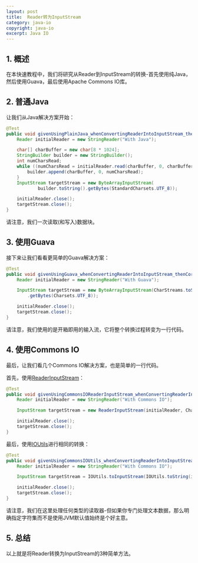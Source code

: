 ```yaml
---
layout: post
title:  Reader转为InputStream
category: java-io
copyright: java-io
excerpt: Java IO
---
```


## 1. 概述

在本快速教程中，我们将研究从Reader到InputStream的转换-首先使用纯Java，然后使用Guava，最后使用Apache Commons IO库。

## 2. 普通Java

让我们从Java解决方案开始：

```java
@Test
public void givenUsingPlainJava_whenConvertingReaderIntoInputStream_thenCorrect() throws IOException {
    Reader initialReader = new StringReader("With Java");

    char[] charBuffer = new char[8 * 1024];
    StringBuilder builder = new StringBuilder();
    int numCharsRead;
    while ((numCharsRead = initialReader.read(charBuffer, 0, charBuffer.length)) != -1) {
        builder.append(charBuffer, 0, numCharsRead);
    }
    InputStream targetStream = new ByteArrayInputStream(
            builder.toString().getBytes(StandardCharsets.UTF_8));

    initialReader.close();
    targetStream.close();
}
```

请注意，我们一次读取(和写入)数据块。

## 3. 使用Guava

接下来让我们看看更简单的Guava解决方案：

```java
@Test
public void givenUsingGuava_whenConvertingReaderIntoInputStream_thenCorrect() throws IOException {
    Reader initialReader = new StringReader("With Guava");

    InputStream targetStream = new ByteArrayInputStream(CharStreams.toString(initialReader)
        .getBytes(Charsets.UTF_8));

    initialReader.close();
    targetStream.close();
}
```

请注意，我们使用的是开箱即用的输入流，它将整个转换过程转变为一行代码。

## 4. 使用Commons IO

最后，让我们看几个Commons IO解决方案，也是简单的一行代码。

首先，使用[ReaderInputStream](https://commons.apache.org/proper/commons-io/apidocs/org/apache/commons/io/input/ReaderInputStream.html)：

```java
@Test
public void givenUsingCommonsIOReaderInputStream_whenConvertingReaderIntoInputStream() throws IOException {
    Reader initialReader = new StringReader("With Commons IO");

    InputStream targetStream = new ReaderInputStream(initialReader, Charsets.UTF_8);

    initialReader.close();
    targetStream.close();
}
```

最后，使用[IOUtils](https://commons.apache.org/proper/commons-io/apidocs/org/apache/commons/io/IOUtils.html#toString-java.io.Reader-)进行相同的转换：

```java
@Test
public void givenUsingCommonsIOUtils_whenConvertingReaderIntoInputStream() throws IOException {
    Reader initialReader = new StringReader("With Commons IO");

    InputStream targetStream = IOUtils.toInputStream(IOUtils.toString(initialReader), Charsets.UTF_8);

    initialReader.close();
    targetStream.close();
}
```

请注意，我们在这里处理任何类型的读取器-但如果你专门处理文本数据，那么明确指定字符集而不是使用JVM默认值始终是个好主意。

## 5. 总结

以上就是将Reader转换为InputStream的3种简单方法。